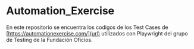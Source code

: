 # Automation_Exercise

En este repositorio se encuentra los codigos de los Test Cases de [https://automationexercise.com/](url) utilizados con Playwright del grupo de Testing de la Fundación Oficios.
